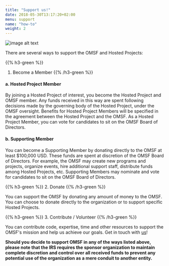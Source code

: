 ```yaml
---
title: "Support us!"
date: 2018-05-30T13:17:20+02:00
menu: support
name: "how-to"
weight: 2
---
```


![image alt text](/images/OMF-img4.jpg)


There are several ways to support the OMSF and Hosted Projects:

{{% h3-green %}}
1. Become a Member
{{% /h3-green %}}

#### a. Hosted Project Member

By joining a Hosted Project of interest, you become the Hosted Project and OMSF member. Any funds received in this way are spent following decisions made by the governing body of the Hosted Project, under the OMSF oversight. Benefits for Hosted Project Members will be specified in the agreement between the Hosted Project and the OMSF. As a Hosted Project Member, you can vote for candidates to sit on the OMSF Board of Directors.


#### b. Supporting Member

You can become a Supporting Member by donating directly to the OMSF at least $100,000 USD. These funds are spent at discretion of the OMSF Board of Directors. For example, the OMSF may create new programs and projects, organize events, hire additional support staff, distribute funds among Hosted Projects, etc. Supporting Members may nominate and vote for candidates to sit on the OMSF Board of Directors.

{{% h3-green %}}
2. Donate
{{% /h3-green %}}

You can support the OMSF by donating any amount of money to the OMSF. You can choose to donate directly to the organization or to support specific Hosted Projects.

{{% h3-green %}}
3. Contribute / Volunteer
{{% /h3-green %}}

You can contribute code, expertise, time and other resources to support the OMSF&#39;s mission and help us achieve our goals. Get in touch with [us](mailto:info@omsf.io)!

**Should you decide to support OMSF in any of the ways listed above, please note that the IRS requires the sponsor organization to maintain complete discretion and control over all received funds to prevent any potential use of the organization as a mere conduit to another entity.**
